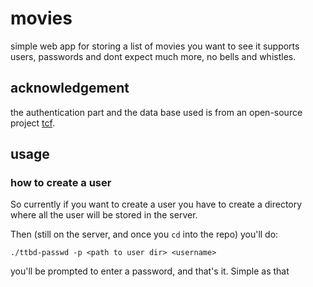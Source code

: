 # movies

simple web app for storing a list of movies you want to see it supports users,
passwords and dont expect much more, no bells and whistles.

## acknowledgement

the authentication part and the data base used is from an open-source project
[tcf][tcf].

## usage 

### how to create a user

So currently if you want to create a user you have to create a directory where
all the user will be stored in the server.

Then (still on the server, and once you `cd` into the repo) you'll do:
```
./ttbd-passwd -p <path to user dir> <username>
```
you'll be prompted to enter a password, and that's it. Simple as that


[tcf]: https://github.com/intel/tcf
